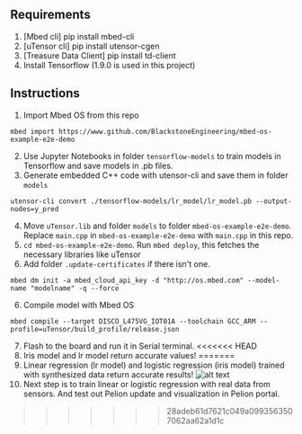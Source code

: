 ## Requirements
1) [Mbed cli] pip install mbed-cli
2) [uTensor cli] pip install utensor-cgen
3) [Treasure Data Client] pip install td-client
4) Install Tensorflow (1.9.0 is used in this project)

## Instructions
1) Import Mbed OS from this repo
```model
mbed import https://www.github.com/BlackstoneEngineering/mbed-os-example-e2e-demo
```
2) Use Jupyter Notebooks in folder `tensorflow-models` to train models in Tensorflow and save models in .pb files.
3) Generate embedded C++ code with utensor-cli and save them in folder `models`
```
utensor-cli convert ./tensorflow-models/lr_model/lr_model.pb --output-nodes=y_pred
```
4) Move `uTensor.lib` and folder `models` to folder `mbed-os-example-e2e-demo`. Replace `main.cpp` in `mbed-os-example-e2e-demo` with `main.cpp` in this repo.
5) `cd mbed-os-example-e2e-demo`. Run `mbed deploy`, this fetches the necessary libraries like uTensor
6) Add folder `.update-certificates` if there isn't one. 
```
mbed dm init -a mbed_cloud_api_key -d "http://os.mbed.com" --model-name "modelname" -q --force
```
6) Compile model with Mbed OS
```
mbed compile --target DISCO_L475VG_IOT01A --toolchain GCC_ARM --profile=uTensor/build_profile/release.json
```
7) Flash to the board and run it in Serial terminal. 
<<<<<<< HEAD
8) Iris model and lr model return accurate values!
=======
8) Linear regression (lr model) and logistic regression (iris model) trained with synthesized data return accurate results!
![alt text](https://github.com/moon412/mbed-dsc-e2e/blob/master/lr_output_011819.png)
9) Next step is to train linear or logistic regression with real data from sensors. And test out Pelion update and visualization in Pelion portal.
>>>>>>> 28adeb61d7621c049a0993563507062aa62a1d1c
